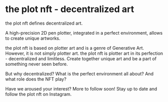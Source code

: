 # the plot nft - decentralized art

the plot nft defines decentralized art.

A high-precision 2D pen plotter, integrated in a perfect environment, allows to create unique artworks.

the plot nft is based on plotter art and is a genre of Generative Art. However, it is not simply plotter art. the plot nft is plotter art in its perfection - decentralized and limitless. Create together unique art and be a part of something never seen before.

But why decentralized? What is the perfect environment all about? And what role does the NFT play?

Have we aroused your interest? More to follow soon! Stay up to date and follow the plot nft on Instagram.
